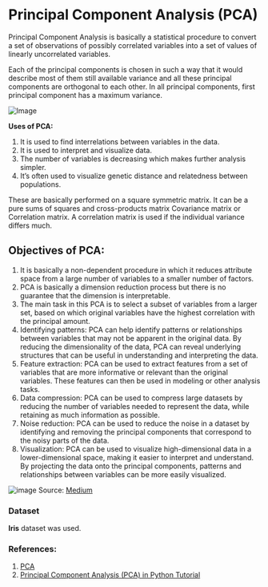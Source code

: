 # Principal Component Analysis (PCA)

Principal Component Analysis is basically a statistical procedure to convert a set of observations of possibly correlated variables into a set of values of linearly uncorrelated variables. 

Each of the principal components is chosen in such a way that it would describe most of them still available variance and all these principal components are orthogonal to each other. In all principal components, first principal component has a maximum variance.

![Image](https://camo.githubusercontent.com/f8c57d591f7f5cba8d6c3af40f50b3a05c2d31ae3c7f87a19532e60d862bf6be/68747470733a2f2f6d69726f2e6d656469756d2e636f6d2f6d61782f323135382f302a354961773934776c594354703047754b2e706e67)


**Uses of PCA:** 

1.  It is used to find interrelations between variables in the data.
2.  It is used to interpret and visualize data.
3.  The number of variables is decreasing which makes further analysis simpler.
4.  It’s often used to visualize genetic distance and relatedness between populations.

These are basically performed on a square symmetric matrix. It can be a pure sums of squares and cross-products matrix Covariance matrix or Correlation matrix. A correlation matrix is used if the individual variance differs much.

## Objectives of PCA: 

1.  It is basically a non-dependent procedure in which it reduces attribute space from a large number of variables to a smaller number of factors.
2.  PCA is basically a dimension reduction process but there is no guarantee that the dimension is interpretable.
3.  The main task in this PCA is to select a subset of variables from a larger set, based on which original variables have the highest correlation with the principal amount.
4.  Identifying patterns: PCA can help identify patterns or relationships between variables that may not be apparent in the original data. By reducing the dimensionality of the data, PCA can reveal underlying structures that can be useful in understanding and interpreting the data.
5.  Feature extraction: PCA can be used to extract features from a set of variables that are more informative or relevant than the original variables. These features can then be used in modeling or other analysis tasks.
6.  Data compression: PCA can be used to compress large datasets by reducing the number of variables needed to represent the data, while retaining as much information as possible.
7.  Noise reduction: PCA can be used to reduce the noise in a dataset by identifying and removing the principal components that correspond to the noisy parts of the data.
8.  Visualization: PCA can be used to visualize high-dimensional data in a lower-dimensional space, making it easier to interpret and understand. By projecting the data onto the principal components, patterns and relationships between variables can be more easily visualized.


![image](https://miro.medium.com/v2/resize:fit:1400/0*PZk89dEQZubeWz4-)
Source: [Medium](https://medium.com/@yashj302/principal-component-analysis-pca-nlp-python-ce9caa58bd7a)


### Dataset

**Iris** dataset was used.

### References:
1. [PCA](https://www.geeksforgeeks.org/principal-component-analysis-with-python/?ref=header_search)
2. [Principal Component Analysis (PCA) in Python Tutorial](https://www.datacamp.com/tutorial/principal-component-analysis-in-python) 

